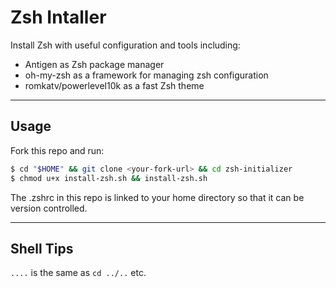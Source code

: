 # Zsh Intaller

Install Zsh with useful configuration and tools including:

* Antigen as Zsh package manager
* oh-my-zsh as a framework for managing zsh configuration
* romkatv/powerlevel10k as a fast Zsh theme

---

## Usage

Fork this repo and run:

```sh
$ cd "$HOME" && git clone <your-fork-url> && cd zsh-initializer
$ chmod u+x install-zsh.sh && install-zsh.sh
```

The .zshrc in this repo is linked to your home directory so that it can be version controlled.

---

## Shell Tips

`....` is the same as `cd ../..` etc.
